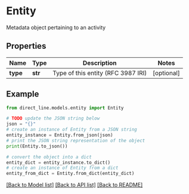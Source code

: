 # Entity

Metadata object pertaining to an activity

## Properties

Name | Type | Description | Notes
------------ | ------------- | ------------- | -------------
**type** | **str** | Type of this entity (RFC 3987 IRI) | [optional] 

## Example

```python
from direct_line.models.entity import Entity

# TODO update the JSON string below
json = "{}"
# create an instance of Entity from a JSON string
entity_instance = Entity.from_json(json)
# print the JSON string representation of the object
print(Entity.to_json())

# convert the object into a dict
entity_dict = entity_instance.to_dict()
# create an instance of Entity from a dict
entity_from_dict = Entity.from_dict(entity_dict)
```
[[Back to Model list]](../README.md#documentation-for-models) [[Back to API list]](../README.md#documentation-for-api-endpoints) [[Back to README]](../README.md)


